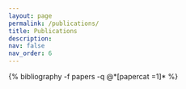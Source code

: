 ```yaml
---
layout: page
permalink: /publications/
title: Publications
description:
nav: false
nav_order: 6
---
```

<!-- _pages/publications.md -->
<div class="publications">
{% bibliography -f papers -q @*[papercat =1]* %}
</div>
